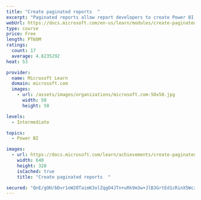 ```yaml
---
title: "Create paginated reports  "
excerpt: "Paginated reports allow report developers to create Power BI artifacts that have tightly controlled rendering requirements. Paginated reports are ideal for creating sales invoices, receipts, purchase orders, and tabular data. This module will teach you how to create reports, add parameters, and work with tables and charts in paginated reports."
webUrl: https://docs.microsoft.com/en-us/learn/modules/create-paginated-reports-power-bi/
type: course
price: Free
length: PT60M
ratings:
  count: 17
  average: 4.8235292
heat: 53

provider:
  name: Microsoft Learn
  domain: microsoft.com
  images:
    - url: /assets/images/organizations/microsoft.com-50x50.jpg
      width: 50
      height: 50

levels:
  - Intermediate

topics:
  - Power BI

images:
  - url: https://docs.microsoft.com/learn/achievements/create-paginated-reports-power-bi-social.png
    width: 640
    height: 320
    isCached: true
    title: "Create paginated reports  "

secured: "QnE/gOH/bDvr1eW20TaimK3olZqgO4JTn+uRk9m3w+JlB3GrtEd1cRinX5WczD35vgg9IzyOQ1RzB9nTiKexR+bo0Bnfx4cTEW3WKr0/n4v9nrJYo1DNYqrU2E7VxLF4LXDijA0VbKldUWkcS87AY5RYeSu83lE8ChC9RStYLZqIG1sK6YRbARWOHjlTvwpmlRFWonMsruozsfmrav0XOJpfAA4IKZzSmvUsHWjXXuMX0DXuyQu4DvXac16KrmAuFuEnN9s06CzIV7Yb3DXr8IwzuQj5AjSnJKuPnCZufBot0xqyLOb8eE9roan7drFEGxZ3LOwufwbA4h9uWiPjYu4XpXPZeNnzftPumR27Mt8lh6hUa3zcuiuKENXjtPNe71RzotS6KtpTaePSSI5KuA==;dRb5lRJS8vFF5ubqdXTzqA=="
---
```


